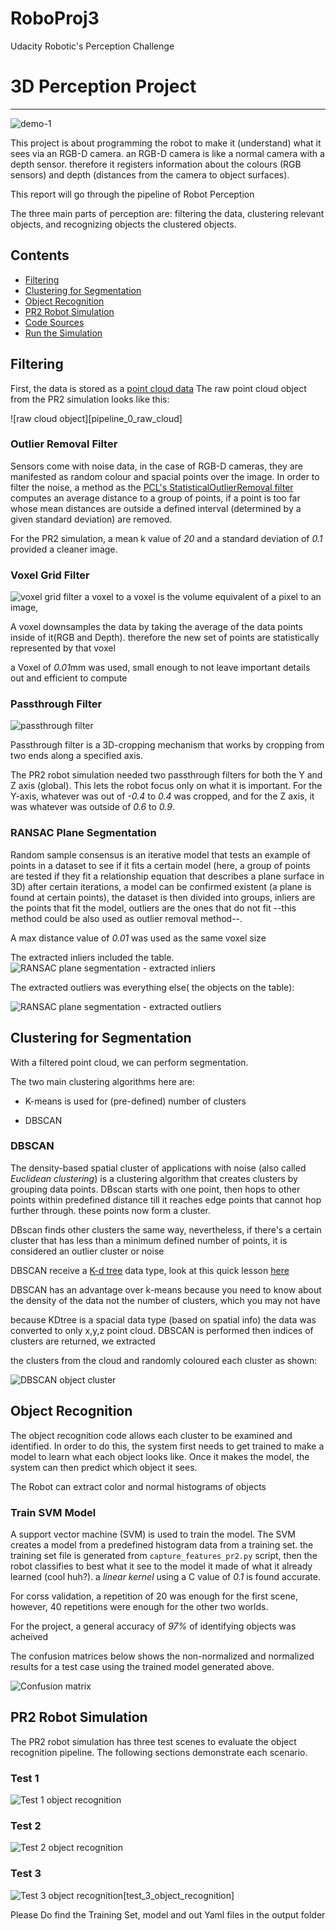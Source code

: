 # RoboProj3
Udacity Robotic's Perception Challenge


# 3D Perception Project
---
[//]: # (Image References)

[clsutering]:https://user-images.githubusercontent.com/6395647/31702867-c5a1db28-b3a7-11e7-982b-d482b24d44e0.png
[extracte inliners]:https://user-images.githubusercontent.com/6395647/31702868-c5b508ce-b3a7-11e7-80fc-512fc1870ee3.png
[extracted outliers]:https://user-images.githubusercontent.com/6395647/31702869-c5c21a8c-b3a7-11e7-9276-ae18665a876f.png
[figure_1-1]:https://user-images.githubusercontent.com/6395647/31702870-c5d27c7e-b3a7-11e7-8e98-73cf72758f86.png
[figure_1]:https://user-images.githubusercontent.com/6395647/31702871-c5df706e-b3a7-11e7-81ed-abdcc3e0f30f.png
[figure_2]:https://user-images.githubusercontent.com/6395647/31702872-c5ea98fe-b3a7-11e7-870d-d5cb16c34dc8.png
[figure_3econd try s]:https://user-images.githubusercontent.com/6395647/31702873-c5f7236c-b3a7-11e7-8a91-df820ace549c.png
[final normalized]:https://user-images.githubusercontent.com/6395647/31702874-c6096f4a-b3a7-11e7-957a-a7271708e0a7.png
[final]:https://user-images.githubusercontent.com/6395647/31702875-c6165fe8-b3a7-11e7-93fb-4ac1f26b0b74.png
[finalfinalfigure_1]:https://user-images.githubusercontent.com/6395647/31702876-c6239b9a-b3a7-11e7-8c36-afe75337a914.png
[finalnormalized]:https://user-images.githubusercontent.com/6395647/31702877-c62f5516-b3a7-11e7-978c-f73085ab1d24.png
[output2]:https://user-images.githubusercontent.com/6395647/31702878-c63ce334-b3a7-11e7-808d-b7b6ed1ee663.png
[passthrough filter]:https://user-images.githubusercontent.com/6395647/31702879-c649bcbc-b3a7-11e7-8b25-7a30924a42c6.png
[scene1]:https://user-images.githubusercontent.com/6395647/31702880-c657ab38-b3a7-11e7-97cc-4d396134cdf2.png
[screenshot from 2017-09-30 10-53-59]:https://user-images.githubusercontent.com/6395647/31702881-c665283a-b3a7-11e7-9ab3-8f30b1d93a58.png
[screenshot from 2017-10-17 03-16-35]:https://user-images.githubusercontent.com/6395647/31702882-c672628e-b3a7-11e7-89d2-0ac5c9e25600.png
[table]:https://user-images.githubusercontent.com/6395647/31702883-c680610e-b3a7-11e7-8868-18801c699329.png
[voxel downsampling]:https://user-images.githubusercontent.com/6395647/31702884-c68c86b4-b3a7-11e7-9ae1-9cc44022b1ca.png
[voxel0 01]:https://user-images.githubusercontent.com/6395647/31702885-c6a220dc-b3a7-11e7-802d-827f6bb46477.png



![demo-1](https://user-images.githubusercontent.com/20687560/28748231-46b5b912-7467-11e7-8778-3095172b7b19.png)

This project is about programming the robot to make it (understand) what it sees via an RGB-D camera. an RGB-D camera is like a normal camera with a depth sensor. therefore it registers information about the colours (RGB sensors) and depth (distances from the camera to object surfaces).

This report will go through the pipeline of Robot Perception

The three main parts of perception are: filtering the data, clustering relevant objects, and recognizing objects the clustered objects.

## Contents

- [Filtering](#filtering)
- [Clustering for Segmentation](#clustering-for-segmentation)
- [Object Recognition](#object-recognition)
- [PR2 Robot Simulation](#pr2-robot-simulation)
- [Code Sources](#code-sources)
- [Run the Simulation](#run-the-simulation)

## Filtering

First, the data is stored as a [point cloud data](https://en.wikipedia.org/wiki/Point_cloud) The raw point cloud object from the PR2 simulation looks like this:

![raw cloud object][pipeline_0_raw_cloud]

### Outlier Removal Filter

Sensors come with noise data, in the case of RGB-D cameras, they are manifested as random colour and spacial points over the image. In order to filter the noise, a method as the [PCL's StatisticalOutlierRemoval filter](http://pointclouds.org/documentation/tutorials/statistical_outlier.php) computes an average distance to a group of points, if a point is too far whose mean distances are outside a defined interval (determined by a given standard deviation) are removed.

For the PR2 simulation, a mean k value of *20* and a standard deviation of *0.1* provided a cleaner image.

### Voxel Grid Filter

![voxel grid filter][voxel0 01]
a voxel to a voxel  is the volume equivalent of a pixel to an image,

A voxel downsamples the data by taking the average of the data points inside of it(RGB and Depth). therefore the new set of points are statistically represented by that voxel

a Voxel of *0.01*mm was used, small enough to not leave important details out and efficient to compute

### Passthrough Filter

![passthrough filter][passthrough filter]

Passthrough filter is a 3D-cropping mechanism that works by cropping from two ends along a specified axis.

The PR2 robot simulation needed two passthrough filters for both the Y and Z axis (global). This lets the robot focus only on what it is important. For the Y-axis,  whatever was out of *-0.4* to *0.4* was cropped, and for the Z axis, it was whatever was outside of  *0.6* to *0.9*.

### RANSAC Plane Segmentation

Random sample consensus is an iterative model that tests an example of points in a dataset to see if it fits a certain model (here, a group of points are tested if they fit a relationship equation that describes a plane surface in 3D) 
after certain iterations, a model can be confirmed existent (a plane is found at certain points), the dataset is then divided into groups, inliers are the points that fit the model, outliers are the ones that do not fit --this method could be also used  as outlier removal method--.

A max distance value of *0.01* was used as the same voxel size

The extracted inliers included the table.
![RANSAC plane segmentation - extracted inliers][extracte inliners]

The extracted outliers was everything else( the objects on the table):

![RANSAC plane segmentation - extracted outliers][extracted outliers]

## Clustering for Segmentation

With a filtered point cloud, we can perform segmentation. 

The two main clustering algorithms here are:

- K-means is used for (pre-defined) number of clusters 

- DBSCAN


### DBSCAN

The density-based spatial cluster of applications with noise (also called *Euclidean clustering*) is a clustering algorithm that creates clusters by grouping data points. DBscan starts with one point, then hops to other points within predefined distance till it reaches edge points that cannot hop further through. these points now form a cluster.

DBscan finds other clusters the same way, nevertheless, if there's a certain cluster that has less than a minimum defined number of points, it is considered an outlier cluster or noise



DBSCAN receive a [K-d tree](https://en.wikipedia.org/wiki/K-d_tree) data type, look at this quick lesson [here](https://www.youtube.com/watch?v=TLxWtXEbtFE)

DBSCAN has an advantage over k-means because you need to know about the density of the data not the number of clusters, which you may not have


because KDtree is a spacial data type (based on spatial info) the data was converted to only x,y,z point cloud. DBSCAN is performed then indices of clusters are returned, we extracted

 the clusters from the cloud and randomly coloured each cluster as shown:

![DBSCAN object cluster][clsutering]

## Object Recognition

The object recognition code allows each cluster to be examined and identified. In order to do this, the system first needs to get trained to make a model to learn what each object looks like. Once it makes the model, the system can then predict which object it sees.

The Robot can extract color and normal histograms of objects

### Train SVM Model

A support vector machine (SVM) is used to train the model. The SVM creates a model from a predefined histogram data from a training set. the training set file is generated from `capture_features_pr2.py` script, then the robot classifies to best what it see to the model it made of what it already learned (cool huh?). a *linear kernel* using a C value of *0.1* is found accurate.

For corss validation, a repetition of 20 was enough for the first  scene, however, 40 repetitions were enough for the other two worlds.

For the project, a general accuracy of *97%* of identifying objects was acheived

The confusion matrices below shows the non-normalized and normalized results for a test case using the trained model generated above.

![Confusion matrix][figure_2]

## PR2 Robot Simulation

The PR2 robot simulation has three test scenes to evaluate the object recognition pipeline. The following sections demonstrate each scenario.

### Test 1

![Test 1 object recognition][scene1]


### Test 2

![Test 2 object recognition][output2]


### Test 3

![Test 3 object recognition][screenshot from 2017-10-17 03-16-35][test_3_object_recognition]


Please Do find the Training Set, model and out Yaml files in the output folder
